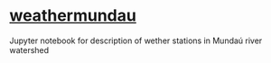 # [weathermundau](https://nbviewer.jupyter.org/github/machadoyang/wethermundau/blob/master/Mundau%20Yan.ipynb)
Jupyter notebook for description of wether stations in Mundaú river watershed
